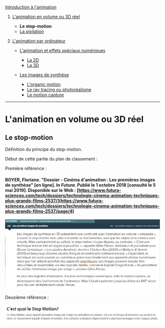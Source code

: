 [Introduction à l'animation](index.md)

1. [L'animation en volume ou 3D réel](envolume.md)

    - **Le stop-motion**
    - [La pixilation](pixilation.md)
    
2. [L'animation par ordinateur](parordinateur.md)

    - [L'animation et effets spéciaux numériques](numerique.md)
    
        * [La 2D](2d.md)
        * [La 3D](3d.md)
        
    - [Les images de synthèse](imagesdesynthèse.md)
    
        * [L'organic motion](organicmotion.md)
        * [Le ray tracing ou photoréalisme](photorealisme.md)
        * [Le motion capture](motioncapture.md)
        
---------------------------------------------------

# L'animation en volume ou 3D réel

## Le stop-motion

Définition du principe du stop-motion.

Début de cette partie du plan de classement :

Première référence :

#### BOYER, Floriane. "Dossier - Cinéma d'animation : Les premières images de synthèse" [en ligne]. In _Futura_. Publié le 1 octobre 2018 [consulté le 5 mai 2019]. Disponible sur le Web : [https://www.futura-sciences.com/tech/dossiers/technologie-cinema-animation-techniques-plus-grands-films-2537/](https://www.futura-sciences.com/tech/dossiers/technologie-cinema-animation-techniques-plus-grands-films-2537/page/4)

![le stop-motion](images/stopmotionfutura.JPG "Les premières images de synthèse artisanale")

Deuxième référence :

![Le Monde du stop-motion](images/mondedustopmotion.JPG "Le monde du stop-motion")
